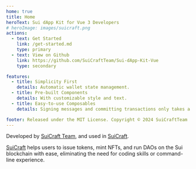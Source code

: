 ```yaml
---
home: true
title: Home
heroText: Sui dApp Kit for Vue 3 Developers
# heroImage: images/suicraft.png
actions:
  - text: Get Started
    link: /get-started.md
    type: primary
  - text: View on Github
    link: https://github.com/SuiCraftTeam/Sui-dApp-Kit-Vue
    type: secondary

features:
  - title: Simplicity First
    details: Automatic wallet state management.
  - title: Pre-built Components
    details: With customizable style and text.
  - title: Easy-to-use Composables
    details: Signing messages and committing transactions only takes a few lines of code.

footer: Released under the MIT License. Copyright © 2024 SuiCraftTeam
---
```


Developed by [SuiCraft Team](https://github.com/SuiCraftTeam), and used in [SuiCraft](https://suicraft.xyz).

[SuiCraft](https://suicraft.xyz) helps users to issue tokens, mint NFTs, and run DAOs on the Sui blockchain with ease, eliminating the need for coding skills or command-line experience.